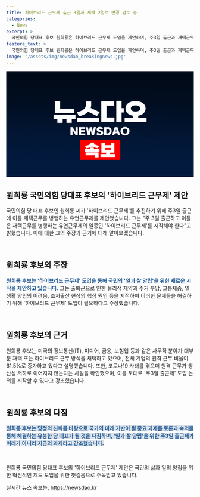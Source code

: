 ```yaml
---
title: 하이브리드 근무제 출근 3일과 재택 2일로 변경 검토 중
categories:
  - News
excerpt: >
  국민의힘 당대표 후보 원희룡은 하이브리드 근무제 도입을 제안하며, 주3일 출근과 재택근무를 병행하는 유연근무를 주장했다. 그는 출퇴근과 주거 부담 등으로 인한 신체적 제약과 일생활 양립의 어려움을 지적하며 미국의 사무직 재택근무 사례를 언급했다. 또한, 코로나19 사태를 통해 원격 근무가 생산성 저하로 이어지지 않는다는 점을 강조하며 주3일 출근제 도입을 촉구했다.
feature_text: >
  국민의힘 당대표 후보 원희룡은 하이브리드 근무제 도입을 제안하며, 주3일 출근과 재택근무를 병행하는 유연근무를 주장했다. 그는 출퇴근과 주거 부담 등으로 인한 신체적 제약과 일생활 양립의 어려움을 지적하며 미국의 사무직 재택근무 사례를 언급했다. 또한, 코로나19 사태를 통해 원격 근무가 생산성 저하로 이어지지 않는다는 점을 강조하며 주3일 출근제 도입을 촉구했다.
image: '/assets/img/newsdao_breakingnews.jpg'
---
```


<p><img src="/assets/img/newsdao_breakingnews.jpg" alt="bookingtag 속보" /></p>

<h2 data-ke-size="size26">원희룡 국민의힘 당대표 후보의 '하이브리드 근무제' 제안</h2>

<p>국민의힘 당 대표 후보인 원희룡 씨가 '하이브리드 근무제'를 추진하기 위해 주3일 출근에 이틀 재택근무를 병행하는 유연근무제를 제안했습니다. 그는 "주 3일 출근하고 이틀은 재택근무를 병행하는 유연근무제의 일종인 '하이브리드 근무제'를 시작해야 한다"고 밝혔습니다. 이에 대한 그의 주장과 근거에 대해 알아보겠습니다.</p>

<p data-ke-size="size16">&nbsp;</p>

<h2 data-ke-size="size24">원희룡 후보의 주장</h2>

<p><b><span style="color: #1a5490;">원희룡 후보는 '하이브리드 근무제' 도입을 통해 국민의 '일과 삶 양립'을 위한 새로운 시작을 제안하고 있습니다.</span></b> 그는 출퇴근으로 인한 물리적 제약과 주거 부담, 교통체증, 일생활 양립의 어려움, 초저출산 현상의 핵심 원인 등을 지적하며 이러한 문제들을 해결하기 위해 '하이브리드 근무제' 도입이 필요하다고 주장했습니다.</p>

<p data-ke-size="size16">&nbsp;</p>

<h2 data-ke-size="size24">원희룡 후보의 근거</h2>

<p>원희룡 후보는 미국의 정보통신(IT), 미디어, 금융, 보험업 등과 같은 사무직 분야가 대부분 재택 또는 하이브리드 근무 방식을 채택하고 있으며, 전체 기업의 원격 근무 비율이 61.5%로 증가하고 있다고 설명했습니다. 또한, 코로나19 사태를 겪으며 원격 근무가 생산성 저하로 이어지지 않는다는 사실을 확인했으며, 이를 토대로 '주3일 출근제' 도입 논의를 시작할 수 있다고 강조했습니다.</p>

<p data-ke-size="size16">&nbsp;</p>

<h2 data-ke-size="size24">원희룡 후보의 다짐</h2>

<p><b><span style="background-color: #21538527; color: #1a5490;">원희룡 후보는 당정의 신뢰를 바탕으로 국가의 미래 기반이 될 중요 과제를 토론과 숙의를 통해 해결하는 유능한 당 대표가 될 것을 다짐하며, '일과 삶 양립'을 위한 주3일 출근제가 미래가 아니라 지금의 과제라고 강조했습니다.</span></b></p>

<p data-ke-size="size16">&nbsp;</p>

<p>원희룡 국민의힘 당대표 후보의 '하이브리드 근무제' 제안은 국민의 삶과 일의 양립을 위한 혁신적인 제도 도입을 위한 첫걸음으로 주목받고 있습니다.</p>
실시간 뉴스 속보는, <a href="https://newsdao.kr" rel="dofollow">https://newsdao.kr</a>


